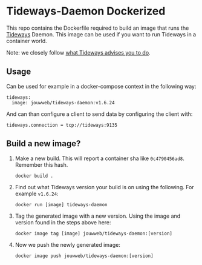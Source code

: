 # Tideways-Daemon Dockerized

This repo contains the Dockerfile required to build an image that runs the [Tideways](https://www.tideways.com/) 
Daemon. This image can be used if you want to run Tideways in a container world. 

Note: we closely follow [what Tideways advises you to do](https://support.tideways.com/documentation/setup/installation/docker-with-compose.html#tideways-daemon-dockerized).  

## Usage

Can be used for example in a docker-compose context in the following way:

```
tideways:
  image: jouwweb/tideways-daemon:v1.6.24
```

And can than configure a client to send data by configuring the client with:

```
tideways.connection = tcp://tideways:9135
```

## Build a new image?

1. Make a new build. This will report a container sha like `0c4790456ad8`. Remember this hash.

   `docker build .`

2. Find out what Tideways version your build is on using the following. For example `v1.6.24`:

   `docker run [image] tideways-daemon`
   
3. Tag the generated image with a new version. Using the image and version found in the steps above here:

   `docker image tag [image] jouwweb/tideways-daemon:[version]`
   
4. Now we push the newly generated image:

   `docker image push jouwweb/tideways-daemon:[version]`
